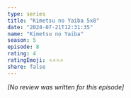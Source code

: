 ```yaml
---
type: series
title: "Kimetsu no Yaiba 5x8"
date: "2024-07-21T12:31:35"
name: "Kimetsu no Yaiba"
season: 5
episode: 8
rating: 4
ratingEmoji: ⭐️⭐️⭐️⭐️
share: false
---
```


_[No review was written for this episode]_
